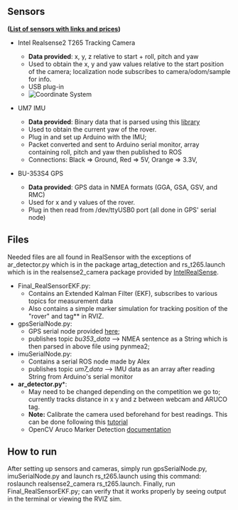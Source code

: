 ## Sensors ## 
**([List of sensors with links and prices](https://docs.google.com/document/d/1mytz9acx1puyt1tQ0szOr_ofm-9RC6v6nYdhvXi_OuU/edit))**
* Intel Realsense2 T265 Tracking Camera
  * __Data provided__: x, y, z relative to start + roll, pitch and yaw
  * Used to obtain the x, y and yaw values relative to the start position of the camera; localization node subscribes to camera/odom/sample for info.
  * USB plug-in
  * ![Coordinate System](https://user-images.githubusercontent.com/6543766/64158631-20303a00-ce39-11e9-9c63-fe0baa8135ff.png)
  
* UM7 IMU
  * __Data provided__: Binary data that is parsed using this [library](https://github.com/mikehoyer/UM7-Arduino)
  * Used to obtain the current yaw of the rover.
  * Plug in and set up Arduino with the IMU;
  * Packet converted and sent to Arduino serial monitor, array containing roll, pitch and yaw then published to ROS
  * Connections: Black => Ground, Red => 5V, Orange => 3.3V, 

* BU-353S4 GPS
  * __Data provided__: GPS data in NMEA formats (GGA, GSA, GSV, and RMC)
  * Used for x and y values of the rover.
  * Plug in then read from /dev/ttyUSB0 port (all done in GPS' serial node)


## Files
Needed files are all found in RealSensor with the exceptions of ar_detector.py which is in the package artag_detection and rs_t265.launch which is in the realsense2_camera package provided by [IntelRealSense](https://github.com/IntelRealSense/realsense-ros).
* Final_RealSensorEKF.py: 
  * Contains an Extended Kalman Filter (EKF), subscribes to various topics for measurement data
  * Also contains a simple marker simulation for tracking position of the "rover" and tag** in RVIZ.
* gpsSerialNode.py: 
  * GPS serial node provided [here](https://www.egr.msu.edu/classes/ece480/capstone/spring15/group14/uploads/4/2/0/3/42036453/wilsonappnote.pdf);
  * publishes topic _bu353_data_ --> NMEA sentence as a String which is then parsed in above file using pynmea2;
* imuSerialNode.py: 
  * Contains a serial ROS node made by Alex
  * publishes topic _um7_data_ --> IMU data as an array after reading String from Arduino's serial monitor
* **ar_detector.py***: 
  * May need to be changed depending on the competition we go to; currently tracks distance in x y and z between webcam and ARUCO tag.
  * **Note:** Calibrate the camera used beforehand for best readings. This can be done following this [tutorial](https://docs.opencv.org/4.5.2/da/d13/tutorial_aruco_calibration.html)
  * OpenCV Aruco Marker Detection [documentation](https://docs.opencv.org/4.5.2/d5/dae/tutorial_aruco_detection.html)

## How to run
After setting up sensors and cameras, simply run gpsSerialNode.py, imuSerialNode.py and launch rs_t265.launch using this command: roslaunch realsense2_camera rs_t265.launch. Finally, run Final_RealSensorEKF.py; can verify that it works properly by seeing output in the terminal or viewing the RVIZ sim.

